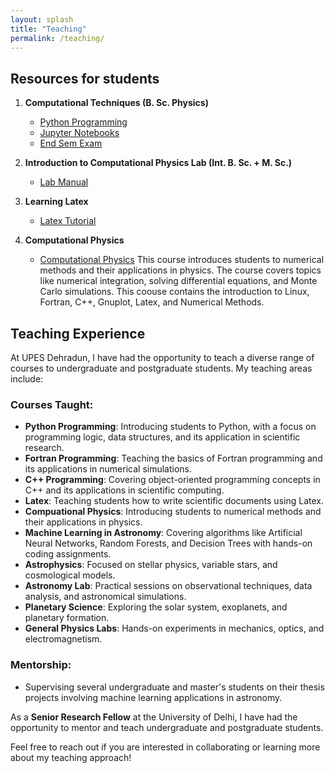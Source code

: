```yaml
---
layout: splash
title: "Teaching"
permalink: /teaching/
---
```


## Resources for students
1. **Computational Techniques (B. Sc. Physics)**
    - [Python Programming](resources/computational_techniques/python_notes.pdf)
    - [Jupyter Notebooks](resources/computational_techniques/python_notes.ipynb)
    - [End Sem Exam](resources/computational_techniques/end_term_project_instructions.pdf)

2. **Introduction to Computational Physics Lab (Int. B. Sc. + M. Sc.)**
    - [Lab Manual](resources/computational_physics_lab/lab_manual_1.pdf)

3. **Learning Latex**
    - [Latex Tutorial](resources/LearnLaTeX.pdf) 

4. **Computational Physics**
    - [Computational Physics](resources/computational_physics/Introduction_to_computational_physics.pdf)
    This course introduces students to numerical methods and their applications in physics. The course covers topics like numerical integration, solving differential equations, and Monte Carlo simulations. This coouse contains the introduction to Linux, Fortran, C++, Gnuplot, Latex, and Numerical Methods.

## Teaching Experience

At UPES Dehradun, I have had the opportunity to teach a diverse range of courses to undergraduate and postgraduate students. My teaching areas include:

### Courses Taught:
- **Python Programming**: Introducing students to Python, with a focus on programming logic, data structures, and its application in scientific research.
- **Fortran Programming**: Teaching the basics of Fortran programming and its applications in numerical simulations.
- **C++ Programming**: Covering object-oriented programming concepts in C++ and its applications in scientific computing.
- **Latex**: Teaching students how to write scientific documents using Latex.
- **Compuational Physics**: Introducing students to numerical methods and their applications in physics.
- **Machine Learning in Astronomy**: Covering algorithms like Artificial Neural Networks, Random Forests, and Decision Trees with hands-on coding assignments.
- **Astrophysics**: Focused on stellar physics, variable stars, and cosmological models.
- **Astronomy Lab**: Practical sessions on observational techniques, data analysis, and astronomical simulations.
- **Planetary Science**: Exploring the solar system, exoplanets, and planetary formation.
- **General Physics Labs**: Hands-on experiments in mechanics, optics, and electromagnetism.

### Mentorship:
- Supervising several undergraduate and master's students on their thesis projects involving machine learning applications in astronomy.


As a **Senior Research Fellow** at the University of Delhi, I have had the opportunity to mentor and teach undergraduate and postgraduate students.

Feel free to reach out if you are interested in collaborating or learning more about my teaching approach!
